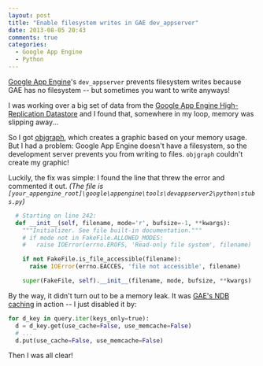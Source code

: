 ```yaml
---
layout: post
title: "Enable filesystem writes in GAE dev_appserver"
date: 2013-08-05 20:43
comments: true
categories:
  - Google App Engine
  - Python
---
```


[Google App Engine](https://cloud.google.com/products/)'s `dev_appserver` prevents filesystem writes because GAE has no filesystem -- but sometimes you want to write anyways!

<!-- more -->

I was working over a big set of data from the [Google App Engine High-Replication Datastore](https://developers.google.com/appengine/docs/python/storage#App_Engine_Datastore) and I found that, somewhere in my loop, memory was slipping away...

So I got [objgraph](http://mg.pov.lt/objgraph/), which creates a graphic based on your memory usage. But I had a problem: Google App Engine doesn't have a filesystem, so the development server prevents you from writing to files. `objgraph` couldn't create my graphic!

Luckily, the fix was simple: I found the line that threw the error and commented it out. _(The file is `[your_appengine_root]\google\appengine\tools\devappserver2\python\stubs.py`)_

```python
  # Starting on line 242:
  def __init__(self, filename, mode='r', bufsize=-1, **kwargs):
    """Initializer. See file built-in documentation."""
    # if mode not in FakeFile.ALLOWED_MODES:
    #   raise IOError(errno.EROFS, 'Read-only file system', filename)

    if not FakeFile.is_file_accessible(filename):
      raise IOError(errno.EACCES, 'file not accessible', filename)

    super(FakeFile, self).__init__(filename, mode, bufsize, **kwargs)
```

By the way, it didn't turn out to be a memory leak. It was [GAE's NDB caching](https://developers.google.com/appengine/docs/python/ndb/cache) in action -- I just disabled it by:
```python
for d_key in query.iter(keys_only=true):
  d = d_key.get(use_cache=False, use_memcache=False)
  # ...
  d.put(use_cache=False, use_memcache=False)
```

Then I was all clear!
